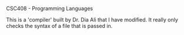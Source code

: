 CSC408 - Programming Languages

This is a 'compiler' built by Dr. Dia Ali that I have modified.
It really only checks the syntax of a file that is passed in.
